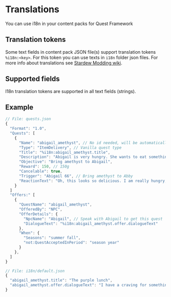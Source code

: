 ﻿# Translations

You can use i18n in your content packs for Quest Framework

## Translation tokens

Some text fields in content pack JSON file(s) support translation tokens `%i18n:<key>`. For this token you can use texts in `i18n` folder json files. For more info about translations see [Stardew Modding wiki](https://stardewvalleywiki.com/Modding:Modder_Guide/APIs/Translation).

## Supported fields

I18n translation tokens are supported in all text fields (strings).

## Example

```js
// File: quests.json
{
  "Format": "1.0",
  "Quests": [
    {
      "Name": "abigail_amethyst", // No id needed, will be automatically generated
      "Type": "ItemDelivery", // Vanilla quest type
      "Title": "%i18n:abigail_amethyst.title",
      "Description": "Abigail is very hungry. She wants to eat something special from mines.",
      "Objective": "Bring amethyst to Abigail",
      "Reward": 150, // 150g
      "Cancelable": true,
      "Trigger": "Abigail 66", // Bring amethyst to Abby
      "ReactionText": "Oh, this looks so delicious. I am really hungry, thank you, @!$h"
    }
  ]
  "Offers:" [
    {
      "QuestName": "abigail_amethyst",
      "OfferedBy": "NPC",
      "OfferDetails": {
        "NpcName": "Abigail", // Speak with Abigail to get this quest
        "DialogueText": "%i18n:abigail_amethyst.offer.dialogueText"
      },
      "When": {
        "Seasons": "summer fall",
        "not:QuestAcceptedInPeriod": "season year"
      }
    },
  ]
}
```

```js
// File: i18n/default.json
{
  "abigail_amethyst.title": "The purple lunch",
  "abigail_amethyst.offer.dialogueText": "I have a craving for something special.#$b#@, can you bring me amethyst?"
}
```
